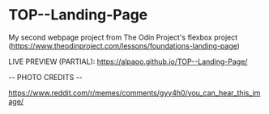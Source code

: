 # TOP--Landing-Page

My second webpage project from The Odin Project's flexbox project
(https://www.theodinproject.com/lessons/foundations-landing-page)

LIVE PREVIEW (PARTIAL): https://alpaoo.github.io/TOP--Landing-Page/

-- PHOTO CREDITS --

https://www.reddit.com/r/memes/comments/gyy4h0/you_can_hear_this_image/

